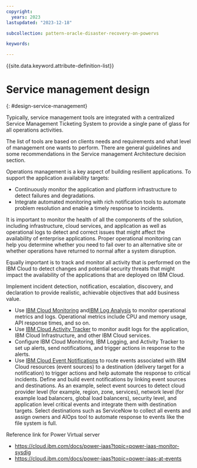 ```yaml
---
copyright:
  years: 2023
lastupdated: "2023-12-18"

subcollection: pattern-oracle-disaster-recovery-on-powervs

keywords:

---
```


{{site.data.keyword.attribute-definition-list}}

# Service management design
{: #design-service-management}

Typically, service management tools are integrated with a centralized Service Management Ticketing System to provide a single pane of glass for all operations activities.

The list of tools are based on clients needs and requirements and what level of management one wants to perform. There are general guidelines and some recommendations in the Service management Architecture decision section.

Operations management is a key aspect of building resilient applications. To support the application availability targets:

* Continuously monitor the application and platform infrastructure to detect failures and degradations.
* Integrate automated monitoring with rich notification tools to automate problem resolution and enable a timely response to incidents.

It is important to monitor the health of all the components of the solution, including infrastructure, cloud services, and application as well as operational logs to detect and correct issues that might affect the availability of enterprise applications. Proper operational monitoring can help you determine whether you need to fail over to an alternative site or whether operations have returned to normal after a system disruption.

Equally important is to track and monitor all activity that is performed on the IBM Cloud to detect changes and potential security threats that might impact the availability of the applications that are deployed on IBM Cloud.

Implement incident detection, notification, escalation, discovery, and declaration to provide realistic, achievable objectives that add business value.

* Use [IBM Cloud Monitoring](/docs/monitoring?topic=monitoring-about-monitor) and[IBM Log Analysis](/docs/log-analysis?topic=log-analysis-getting-started) to monitor operational metrics and logs. Operational metrics include CPU and memory usage, API response times, and so on.
* Use [IBM Cloud Activity Tracker](/docs/activity-tracker?topic=activity-tracker-getting-started) to monitor audit logs for the application, IBM Cloud Infrastructure, and other IBM Cloud services.
* Configure IBM Cloud Monitoring, IBM Logging, and Activity Tracker to set up alerts, send notifications, and trigger actions in response to the alerts.
* Use [IBM Cloud Event Notifications](/docs/event-notifications?topic=event-notifications-en-about) to route events associated with IBM Cloud resources (event sources) to a destination (delivery target for a notification) to trigger actions and help automate the response to critical incidents. Define and build event notifications by linking event sources and destinations. As an example, select event sources to detect cloud provider level (for example, region, zone, services), network level (for example load balancers, global load balancers), security level, and application level critical events and integrate them with destination targets. Select destinations such as ServiceNow to collect all events and assign owners and AIOps tool to automate response to events like the file system is full.

Reference link for Power Virtual server

* https://cloud.ibm.com/docs/power-iaas?topic=power-iaas-monitor-sysdig
* https://cloud.ibm.com/docs/power-iaas?topic=power-iaas-at-events
